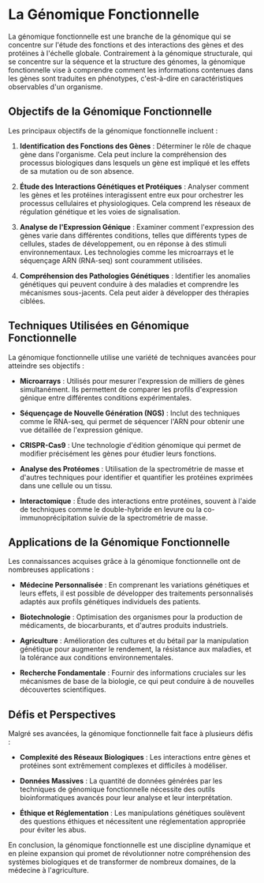 # La Génomique Fonctionnelle

La génomique fonctionnelle est une branche de la génomique qui se concentre sur l'étude des fonctions et des interactions des gènes et des protéines à l'échelle globale. Contrairement à la génomique structurale, qui se concentre sur la séquence et la structure des génomes, la génomique fonctionnelle vise à comprendre comment les informations contenues dans les gènes sont traduites en phénotypes, c'est-à-dire en caractéristiques observables d'un organisme.

## Objectifs de la Génomique Fonctionnelle

Les principaux objectifs de la génomique fonctionnelle incluent :

1. **Identification des Fonctions des Gènes** : Déterminer le rôle de chaque gène dans l'organisme. Cela peut inclure la compréhension des processus biologiques dans lesquels un gène est impliqué et les effets de sa mutation ou de son absence.
  
2. **Étude des Interactions Génétiques et Protéiques** : Analyser comment les gènes et les protéines interagissent entre eux pour orchestrer les processus cellulaires et physiologiques. Cela comprend les réseaux de régulation génétique et les voies de signalisation.

3. **Analyse de l'Expression Génique** : Examiner comment l'expression des gènes varie dans différentes conditions, telles que différents types de cellules, stades de développement, ou en réponse à des stimuli environnementaux. Les technologies comme les microarrays et le séquençage ARN (RNA-seq) sont couramment utilisées.

4. **Compréhension des Pathologies Génétiques** : Identifier les anomalies génétiques qui peuvent conduire à des maladies et comprendre les mécanismes sous-jacents. Cela peut aider à développer des thérapies ciblées.

## Techniques Utilisées en Génomique Fonctionnelle

La génomique fonctionnelle utilise une variété de techniques avancées pour atteindre ses objectifs :

- **Microarrays** : Utilisés pour mesurer l'expression de milliers de gènes simultanément. Ils permettent de comparer les profils d'expression génique entre différentes conditions expérimentales.

- **Séquençage de Nouvelle Génération (NGS)** : Inclut des techniques comme le RNA-seq, qui permet de séquencer l'ARN pour obtenir une vue détaillée de l'expression génique.

- **CRISPR-Cas9** : Une technologie d'édition génomique qui permet de modifier précisément les gènes pour étudier leurs fonctions.

- **Analyse des Protéomes** : Utilisation de la spectrométrie de masse et d'autres techniques pour identifier et quantifier les protéines exprimées dans une cellule ou un tissu.

- **Interactomique** : Étude des interactions entre protéines, souvent à l'aide de techniques comme le double-hybride en levure ou la co-immunoprécipitation suivie de la spectrométrie de masse.

## Applications de la Génomique Fonctionnelle

Les connaissances acquises grâce à la génomique fonctionnelle ont de nombreuses applications :

- **Médecine Personnalisée** : En comprenant les variations génétiques et leurs effets, il est possible de développer des traitements personnalisés adaptés aux profils génétiques individuels des patients.

- **Biotechnologie** : Optimisation des organismes pour la production de médicaments, de biocarburants, et d'autres produits industriels.

- **Agriculture** : Amélioration des cultures et du bétail par la manipulation génétique pour augmenter le rendement, la résistance aux maladies, et la tolérance aux conditions environnementales.

- **Recherche Fondamentale** : Fournir des informations cruciales sur les mécanismes de base de la biologie, ce qui peut conduire à de nouvelles découvertes scientifiques.

## Défis et Perspectives

Malgré ses avancées, la génomique fonctionnelle fait face à plusieurs défis :

- **Complexité des Réseaux Biologiques** : Les interactions entre gènes et protéines sont extrêmement complexes et difficiles à modéliser.

- **Données Massives** : La quantité de données générées par les techniques de génomique fonctionnelle nécessite des outils bioinformatiques avancés pour leur analyse et leur interprétation.

- **Éthique et Réglementation** : Les manipulations génétiques soulèvent des questions éthiques et nécessitent une réglementation appropriée pour éviter les abus.

En conclusion, la génomique fonctionnelle est une discipline dynamique et en pleine expansion qui promet de révolutionner notre compréhension des systèmes biologiques et de transformer de nombreux domaines, de la médecine à l'agriculture.